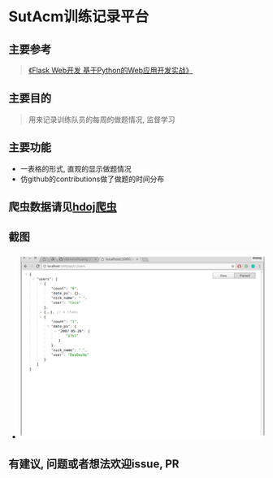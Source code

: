 # SutAcm训练记录平台

## 主要参考
> [《Flask Web开发 基于Python的Web应用开发实战》](https://www.nyloner.cn/static/files/Flask%20Web%E5%BC%80%E5%8F%91%EF%BC%9A%E5%9F%BA%E4%BA%8EPython%E7%9A%84Web%E5%BA%94%E7%94%A8%E5%BC%80%E5%8F%91%E5%AE%9E%E6%88%98.pdf)

## 主要目的
> 用来记录训练队员的每周的做题情况, 监督学习

## 主要功能
* 一表格的形式, 直观的显示做题情况
* 仿github的contributions做了做题的时间分布

## 爬虫数据请见[hdoj爬虫](https://github.com/stevenshuang/spider/tree/master/hdoj)

## 截图
* ![api-date](./images/api-data.png)

## 有建议, 问题或者想法欢迎issue, PR
